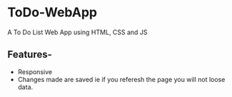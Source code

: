 # ToDo-WebApp
A To Do List Web App using HTML, CSS and JS 
<br>
<h2>Features-</h2>
<ul>
  <li>Responsive</li>
  <li>Changes made are saved ie if you referesh the page you will not loose data.</li>
</ul>
